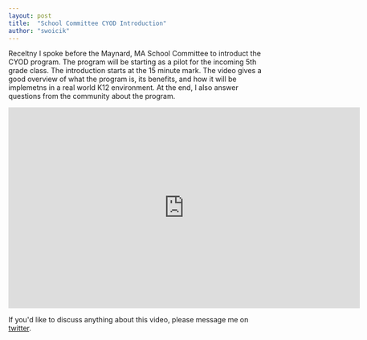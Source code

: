 ```yaml
---
layout: post
title:  "School Committee CYOD Introduction"
author: "swoicik"
---
```


Receltny I spoke before the Maynard, MA School Committee to introduct the CYOD program. The program will be starting as a pilot for the incoming 5th grade class. The introduction starts at the 15 minute mark. The video gives a good overview of what the program is, its benefits, and how it will be implemetns in a real world K12 environment. At the end, I also answer questions from the community about the program. 

<div style="text-align: center;">
<iframe width="700" height="400" src="https://www.youtube-nocookie.com/embed/NV_tH1F9YaE?start=920" frameborder="0" allow="autoplay; encrypted-media" allowfullscreen></iframe>
</div>

If you'd like to discuss anything about this video, please message me on [twitter](https://twitter.com/swoicik).
